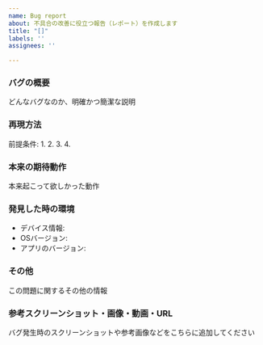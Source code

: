 ```yaml
---
name: Bug report
about: 不具合の改善に役立つ報告（レポート）を作成します
title: "[]"
labels: ''
assignees: ''

---
```


### バグの概要
どんなバグなのか、明確かつ簡潔な説明

### 再現方法
前提条件: 
1.
2.
3.
4.

### 本来の期待動作
本来起こって欲しかった動作

### 発見した時の環境
   - デバイス情報: 
   - OSバージョン:  
   - アプリのバージョン: 

### その他
この問題に関するその他の情報

### 参考スクリーンショット・画像・動画・URL
バグ発生時のスクリーンショットや参考画像などをこちらに追加してください
